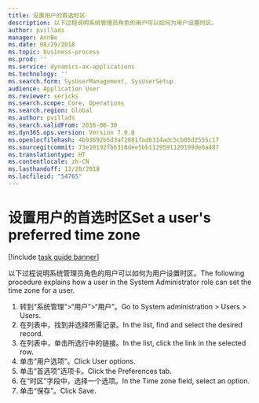 ```yaml
---
title: 设置用户的首选时区
description: 以下过程说明系统管理员角色的用户可以如何为用户设置时区。
author: pvillads
manager: AnnBe
ms.date: 08/29/2018
ms.topic: business-process
ms.prod: ''
ms.service: dynamics-ax-applications
ms.technology: ''
ms.search.form: SysUserManagement, SysUserSetup
audience: Application User
ms.reviewer: sericks
ms.search.scope: Core, Operations
ms.search.region: Global
ms.author: pvillads
ms.search.validFrom: 2016-06-30
ms.dyn365.ops.version: Version 7.0.0
ms.openlocfilehash: 4b93692b5d3af2881fad6314adc5cb05d2555c17
ms.sourcegitcommit: 73e10192fb6318dee5bb1129591120199de6a487
ms.translationtype: HT
ms.contentlocale: zh-CN
ms.lasthandoff: 12/20/2018
ms.locfileid: "54765"
---
```

# <a name="set-a-users-preferred-time-zone"></a><span data-ttu-id="a351f-103">设置用户的首选时区</span><span class="sxs-lookup"><span data-stu-id="a351f-103">Set a user's preferred time zone</span></span>

[!include [task guide banner](../../includes/task-guide-banner.md)]

<span data-ttu-id="a351f-104">以下过程说明系统管理员角色的用户可以如何为用户设置时区。</span><span class="sxs-lookup"><span data-stu-id="a351f-104">The following procedure explains how a user in the System Administrator role can set the time zone for a user.</span></span>

1. <span data-ttu-id="a351f-105">转到“系统管理”>“用户”>“用户”。</span><span class="sxs-lookup"><span data-stu-id="a351f-105">Go to System administration > Users > Users.</span></span>
2. <span data-ttu-id="a351f-106">在列表中，找到并选择所需记录。</span><span class="sxs-lookup"><span data-stu-id="a351f-106">In the list, find and select the desired record.</span></span>
3. <span data-ttu-id="a351f-107">在列表中，单击所选行中的链接。</span><span class="sxs-lookup"><span data-stu-id="a351f-107">In the list, click the link in the selected row.</span></span>
4. <span data-ttu-id="a351f-108">单击“用户选项”。</span><span class="sxs-lookup"><span data-stu-id="a351f-108">Click User options.</span></span>
5. <span data-ttu-id="a351f-109">单击“首选项”选项卡。</span><span class="sxs-lookup"><span data-stu-id="a351f-109">Click the Preferences tab.</span></span>
6. <span data-ttu-id="a351f-110">在“时区”字段中，选择一个选项。</span><span class="sxs-lookup"><span data-stu-id="a351f-110">In the Time zone field, select an option.</span></span>
7. <span data-ttu-id="a351f-111">单击“保存”。</span><span class="sxs-lookup"><span data-stu-id="a351f-111">Click Save.</span></span>

